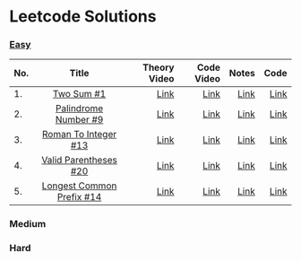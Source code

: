 # Leetcode Solutions

### [Easy](https://www.youtube.com/playlist?list=PLVItHqpXY_DD65uetx0HXIRKKNnnbT8TZ)
| No. | Title         | Theory Video | Code Video | Notes | Code | 
| ----|:-------------:| ------------:| ----------:| -----:| ----:| 
| 1.  | [Two Sum #1](https://leetcode.com/problems/two-sum/)| [Link](https://youtu.be/jMKNAKGld0I?list=PLVItHqpXY_DD65uetx0HXIRKKNnnbT8TZ)| [Link](https://youtu.be/SZC7Kfi_bv8?list=PLVItHqpXY_DD65uetx0HXIRKKNnnbT8TZ)| [Link](https://github.com/team-codebug/leetcode/blob/main/1TwoSumTheoryNotes.pdf) | [Link](https://github.com/team-codebug/leetcode/blob/main/1TwoSum.java)
| 2.  | [Palindrome Number #9](https://leetcode.com/problems/palindrome-number)| [Link](https://youtu.be/MthJdBKU8hs?list=PLVItHqpXY_DD65uetx0HXIRKKNnnbT8TZ) | [Link](https://youtu.be/7E5zIQ3DFiI?list=PLVItHqpXY_DD65uetx0HXIRKKNnnbT8TZ)| [Link](https://github.com/team-codebug/leetcode/blob/main/9PalindromeNumber.pdf) | [Link](https://github.com/team-codebug/leetcode/blob/main/9PalindromeNumber.java)
| 3.  | [Roman To Integer #13](https://leetcode.com/problems/roman-to-integer/)| [Link](https://youtu.be/xnMdbgatrAo?list=PLVItHqpXY_DD65uetx0HXIRKKNnnbT8TZ) | [Link](https://youtu.be/4NvrgqRXgoU?list=PLVItHqpXY_DD65uetx0HXIRKKNnnbT8TZ)| [Link](https://github.com/team-codebug/leetcode/blob/main/13RomanToInteger.pdf) | [Link](https://github.com/team-codebug/leetcode/blob/main/13RomanToInteger.java)
| 4.  | [Valid Parentheses #20](https://leetcode.com/problems/valid-parentheses/)| [Link](https://youtu.be/ewJ6bxg2Vjw?list=PLVItHqpXY_DD65uetx0HXIRKKNnnbT8TZ) | [Link](https://youtu.be/fIvzxVlkXBg?list=PLVItHqpXY_DD65uetx0HXIRKKNnnbT8TZ)| [Link](https://github.com/team-codebug/leetcode/blob/main/20ValidParentheses.pdf) | [Link](https://github.com/team-codebug/leetcode/blob/main/20ValidParentheses.java)
| 5.  | [Longest Common Prefix #14](https://leetcode.com/problems/longest-common-prefix/) | [Link](https://youtu.be/n5y1jbe-YrU?list=PLVItHqpXY_DD65uetx0HXIRKKNnnbT8TZ) | [Link](https://youtu.be/LzxZ-gwK96c?list=PLVItHqpXY_DD65uetx0HXIRKKNnnbT8TZ)| [Link](https://github.com/team-codebug/leetcode/blob/main/14LongestCommonPrefix.pdf) | [Link](https://github.com/team-codebug/leetcode/blob/main/14LongestCommonPrefix.java)
### Medium



### Hard
